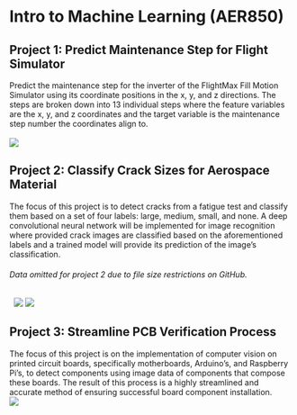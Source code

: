 <div>
  <h1> Intro to Machine Learning (AER850) </h1>
  <h2> Project 1: Predict Maintenance Step for Flight Simulator </h2>
    Predict the maintenance step for the inverter of the FlightMax Fill Motion Simulator using its coordinate positions in the x, y, and z directions. The steps are broken down into 13 individual steps where the feature variables are the x, y, and z coordinates and the target variable is the maintenance step number the coordinates align to.
</div>&nbsp
<div>
  <a>
    <img src="https://maxflight.com/wp-content/uploads/2016/01/photothumbnail2.jpg" class="center">
  </a>
  <h2> Project 2: Classify Crack Sizes for Aerospace Material </h2>
    The focus of this project is to detect cracks from a fatigue test and classify them based on a set of four labels: large, medium, small, and none. A deep convolutional neural network will be implemented for image recognition where provided crack images are classified based on the aforementioned labels and a trained model will provide its prediction of the image’s classification. 
  <h6> Data omitted for project 2 due to file size restrictions on GitHub. </h6>&nbsp
  <a>
    <img src="![Figure 2023-11-26 150855](https://github.com/user-attachments/assets/79a3d100-6f5a-408c-9ee4-2dd4d0cba2fc)">
  </a>
    <a>
    <img src="![Figure 2023-11-26 150858](https://github.com/user-attachments/assets/27615788-a116-44ad-a207-49b50508b85c)">
  </a>
  <h2> Project 3: Streamline PCB Verification Process </h2>
  The focus of this project is on the implementation of computer vision on printed circuit boards, specifically motherboards, Arduino’s, and Raspberry Pi’s, to detect components using image data of components that compose these boards. The result of this process is a highly streamlined and accurate method of ensuring successful board component installation.
</div>
<div>
  <a>
    <img src="![Unknown-3](https://github.com/user-attachments/assets/052a76cc-17b9-4379-a4fd-31b973345c6b)">
  </a>
</div>
